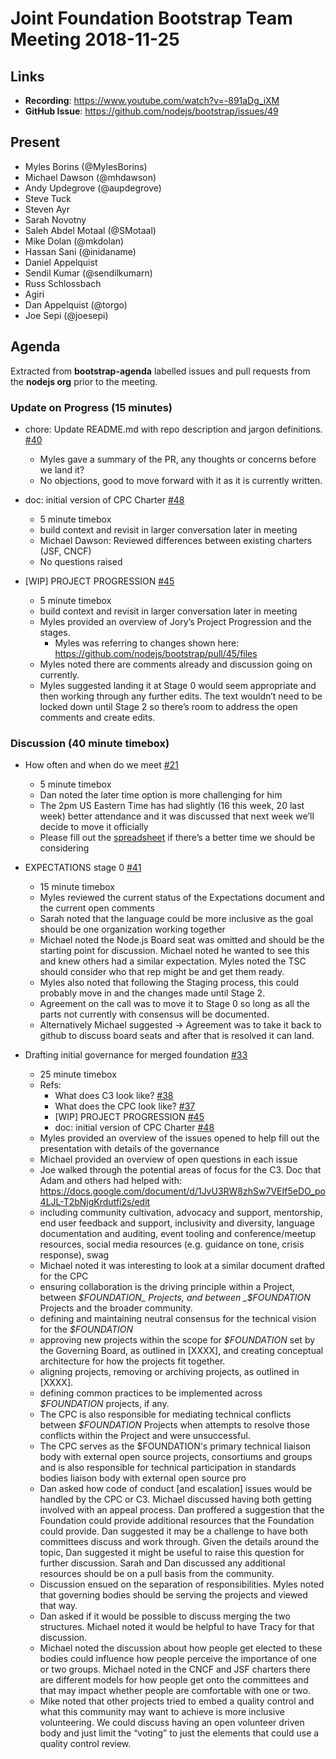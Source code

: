 # Joint Foundation Bootstrap Team Meeting 2018-11-25

## Links

* **Recording**: https://www.youtube.com/watch?v=-891aDg_iXM
* **GitHub Issue**: https://github.com/nodejs/bootstrap/issues/49

## Present

- Myles Borins (@MylesBorins)
- Michael Dawson (@mhdawson)
- Andy Updegrove (@aupdegrove)
- Steve Tuck
- Steven Ayr
- Sarah Novotny
- Saleh Abdel Motaal (@SMotaal)
- Mike Dolan (@mkdolan)
- Hassan Sani (@inidaname)
- Daniel Appelquist
- Sendil Kumar (@sendilkumarn)
- Russ Schlossbach
- Agiri
- Dan Appelquist (@torgo)
- Joe Sepi (@joesepi)

## Agenda

Extracted from **bootstrap-agenda** labelled issues and pull requests from the **nodejs org** prior to the meeting.

### Update on Progress (15 minutes)

* chore: Update README.md with repo description and jargon definitions. [#40](https://github.com/nodejs/bootstrap/pull/40)
  - Myles gave a summary of the PR, any thoughts or concerns before we land it?
  - No objections, good to move forward with it as it is currently written.

* doc: initial version of CPC Charter [#48](https://github.com/nodejs/bootstrap/pull/48)
  - 5 minute timebox
  - build context and revisit in larger conversation later in meeting
  - Michael Dawson: Reviewed differences between existing charters (JSF, CNCF)
  - No questions raised 

* [WIP] PROJECT PROGRESSION [#45](https://github.com/nodejs/bootstrap/pull/45)
  - 5 minute timebox
  - build context and revisit in larger conversation later in meeting
  - Myles provided an overview of Jory’s Project Progression and the stages.
    - Myles was referring to changes shown here: https://github.com/nodejs/bootstrap/pull/45/files
  - Myles noted there are comments already and discussion going on currently.
  - Myles suggested landing it at Stage 0 would seem appropriate and then working through any further edits. The text wouldn’t need to be locked down until Stage 2 so there’s room to address the open comments and create edits.

### Discussion (40 minute timebox)

* How often and when do we meet [#21](https://github.com/nodejs/bootstrap/issues/21)
  - 5 minute timebox
  - Dan noted the later time option is more challenging for him 
  - The 2pm US Eastern Time has had slightly (16 this week, 20 last week) better attendance and it was discussed that next week we’ll decide to move it officially
  - Please fill out the [spreadsheet](https://goo.gl/wztdhs) if there’s a better time we should be considering

* EXPECTATIONS stage 0 [#41](https://github.com/nodejs/bootstrap/pull/41)
  - 15 minute timebox
  - Myles reviewed the current status of the Expectations document and the current open comments
  - Sarah noted that the language could be more inclusive as the goal should be one organization working together
  - Michael noted the Node.js Board seat was omitted and should be the starting point for discussion. Michael noted he wanted to see this and knew others had a similar expectation. Myles noted the TSC should consider who that rep might be and get them ready.
  - Myles also noted that following the Staging process, this could probably move in and the changes made until Stage 2.
  - Agreement on the call was to move it to Stage 0 so long as all the parts not currently with consensus will be documented.
  - Alternatively Michael suggested -> Agreement was to take it back to github to discuss board seats
     and after that is resolved it can land.

* Drafting initial governance for merged foundation [#33](https://github.com/nodejs/bootstrap/issues/33)
  - 25 minute timebox
  - Refs:
    - What does C3 look like? [#38](https://github.com/nodejs/bootstrap/issues/38)
    - What does the CPC look like? [#37](https://github.com/nodejs/bootstrap/issues/37)
    - [WIP] PROJECT PROGRESSION [#45](https://github.com/nodejs/bootstrap/pull/45)
    - doc: initial version of CPC Charter [#48](https://github.com/nodejs/bootstrap/pull/48)
  - Myles provided an overview of the issues opened to help fill out the presentation with details of the governance
  - Michael provided an overview of open questions in each issue
  - Joe walked through the potential areas of focus for the C3. Doc that Adam and others had helped with: https://docs.google.com/document/d/1JvU3RW8zhSw7VEIf5eDO_po4LJL-T2bNjgKrdutfi2s/edit 
  - including community cultivation, advocacy and support, mentorship, end user feedback and support, inclusivity and diversity, language documentation and auditing, event tooling and conference/meetup resources, social media resources (e.g. guidance on tone, crisis response), swag
  - Michael noted it was interesting to look at a similar document drafted for the CPC
   * ensuring collaboration is the driving principle within a Project, between
     _$FOUNDATION_ Projects, and between _$FOUNDATION_ Projects and the broader
     community.
   * defining and maintaining neutral consensus for the technical vision for the _$FOUNDATION_
   * approving new projects within the scope for _$FOUNDATION_ set by the Governing Board,
     as outlined in [XXXX], and creating conceptual architecture for how the projects
     fit together.
   * aligning projects, removing or archiving projects, as outlined in [XXXX].
   * defining common practices to be implemented across _$FOUNDATION_ projects, if any.
   * The CPC is also responsible for mediating technical conflicts between
     _$FOUNDATION_ Projects when attempts to resolve those conflicts within the Project
    and were unsuccessful. 
   * The CPC serves as the $FOUNDATION's primary technical liaison body with external open source projects, consortiums and groups and is also responsible for technical participation in standards bodies
     liaison body with external open source pro 
  - Dan asked how code of conduct [and escalation] issues would be handled by the CPC or C3. Michael discussed having both getting involved with an appeal process. Dan proffered a suggestion that the Foundation could provide additional resources that the Foundation could provide. Dan suggested it may be a challenge to have both committees discuss and work through. Given the details around the topic, Dan suggested it might be useful to raise this question for further discussion. Sarah and Dan discussed any additional resources should be on a pull basis from the community. 
  - Discussion ensued on the separation of responsibilities. Myles noted that governing bodies should be serving the projects and viewed that way. 
  - Dan asked if it would be possible to discuss merging the two structures. Michael noted it would be helpful to have Tracy for that discussion.
  - Michael noted the discussion about how people get elected to these bodies could influence how people perceive the importance of one or two groups. Michael noted in the CNCF and JSF charters there are different models for how people get onto the committees and that may impact whether people are comfortable with one or two.
  - Mike noted that other projects tried to embed a quality control and what this community may want to achieve is more inclusive volunteering. We could discuss having an open volunteer driven body and just limit the “voting” to just the elements that could use a quality control review. 
